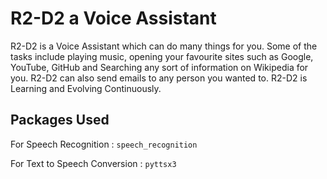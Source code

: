# R2-D2 a Voice Assistant

R2-D2 is a Voice Assistant which can do many things for you. Some of the tasks include playing music, opening your favourite sites such as Google, YouTube, GitHub and Searching any sort of information on Wikipedia for you. R2-D2 can also send emails to any person you wanted to. R2-D2 is Learning and Evolving Continuously.


## Packages Used
For Speech Recognition : `speech_recognition`  

For Text to Speech Conversion : `pyttsx3`  
